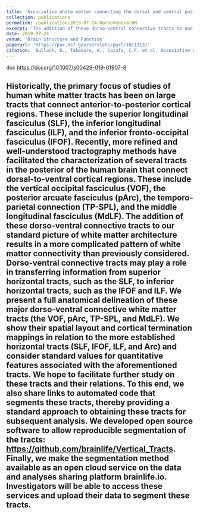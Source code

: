 ```yaml
---
title: "Associative white matter connecting the dorsal and ventral posterior human cortex"
collection: publications
permalink: /publication/2019-07-24-DorsoVentralWM
excerpt: 'The addition of these dorso-ventral connective tracts to our standard picture of white matter architecture results in a more complicated pattern of white matter connectivity than previously considered.'
date: 2019-07-24
venue: 'Brain Structure and Function'
paperurl: 'https://par.nsf.gov/servlets/purl/10111131'
citation: 'Bullock, D., Takemura, H., Caiafa, C.F. et al. Associative white matter connecting the dorsal and ventral posterior human cortex. <i>Brain Struct Funct</i> 224, 2631–2660 (2019). https://doi.org/10.1007/s00429-019-01907-8'
---
```

doi: https://doi.org/10.1007/s00429-019-01907-8

Historically, the primary focus of studies of human white matter tracts has been on large tracts that connect anterior-to-posterior cortical regions. These include the superior longitudinal fasciculus (SLF), the inferior longitudinal fasciculus (ILF), and the inferior fronto-occipital fasciculus (IFOF). Recently, more refined and well-understood tractography methods have facilitated the characterization of several tracts in the posterior of the human brain that connect dorsal-to-ventral cortical regions. These include the vertical occipital fasciculus (VOF), the posterior arcuate fasciculus (pArc), the temporo-parietal connection (TP-SPL), and the middle longitudinal fasciculus (MdLF). The addition of these dorso-ventral connective tracts to our standard picture of white matter architecture results in a more complicated pattern of white matter connectivity than previously considered. Dorso-ventral connective tracts may play a role in transferring information from superior horizontal tracts, such as the SLF, to inferior horizontal tracts, such as the IFOF and ILF. We present a full anatomical delineation of these major dorso-ventral connective white matter tracts (the VOF, pArc, TP-SPL, and MdLF). We show their spatial layout and cortical termination mappings in relation to the more established horizontal tracts (SLF, IFOF, ILF, and Arc) and consider standard values for quantitative features associated with the aforementioned tracts. We hope to facilitate further study on these tracts and their relations. To this end, we also share links to automated code that segments these tracts, thereby providing a standard approach to obtaining these tracts for subsequent analysis. We developed open source software to allow reproducible segmentation of the tracts: https://github.com/brainlife/Vertical_Tracts. Finally, we make the segmentation method available as an open cloud service on the data and analyses sharing platform brainlife.io. Investigators will be able to access these services and upload their data to segment these tracts.
---


